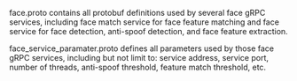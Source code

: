 face.proto contains all protobuf definitions used by several face gRPC services, including face match service for face feature matching and face service for face detection, anti-spoof detection, and face feature extraction.

face_service_paramater.proto defines all parameters used by those face gRPC services, including but not limit to: service address, service port, number of threads, anti-spoof threshold, feature match threshold, etc.